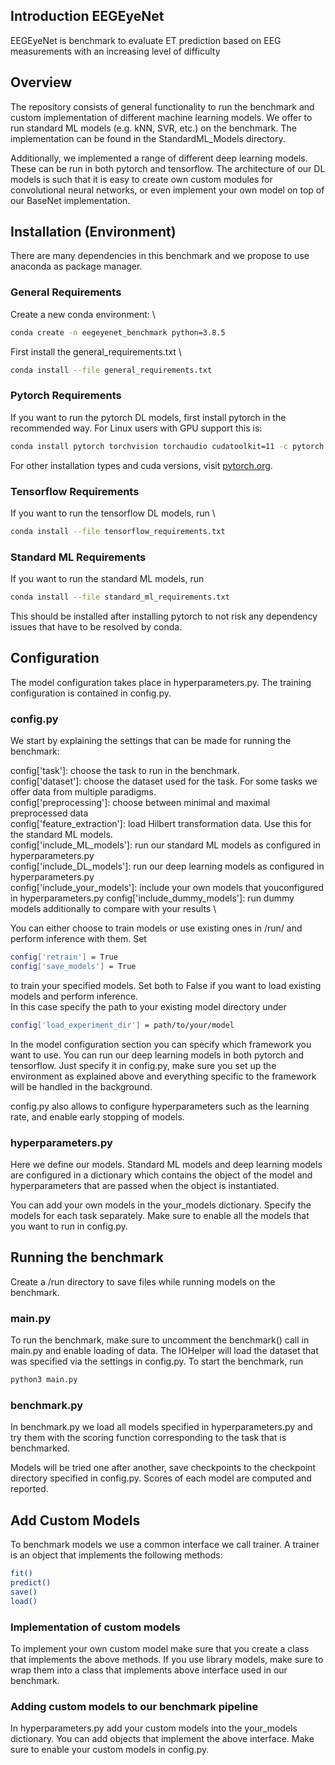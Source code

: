 ## Introduction EEGEyeNet
EEGEyeNet is benchmark to evaluate ET prediction based on EEG measurements with an increasing level of difficulty

## Overview 
The repository consists of general functionality to run the benchmark and custom implementation of different machine learning models. We offer to run standard ML models (e.g. kNN, SVR, etc.) on the benchmark. The implementation can be found in the StandardML_Models directory. 

Additionally, we implemented a range of different deep learning models. These can be run in both pytorch and tensorflow. The architecture of our DL models is such that it is easy to create own custom modules for convolutional neural networks, or even implement your own model on top of our BaseNet implementation. 

## Installation (Environment)
There are many dependencies in this benchmark and we propose to use anaconda as package manager.

### General Requirements 
Create a new conda environment: \
```bash 
conda create -n eegeyenet_benchmark python=3.8.5 
```

First install the general_requirements.txt \
```bash
conda install --file general_requirements.txt 
```
### Pytorch Requirements 
If you want to run the pytorch DL models, first install pytorch in the recommended way. For Linux users with GPU support this is: 
```bash
conda install pytorch torchvision torchaudio cudatoolkit=11 -c pytorch 
```
For other installation types and cuda versions, visit [pytorch.org](https://pytorch.org/get-started/locally/).

### Tensorflow Requirements 
If you want to run the tensorflow DL models, run \
```bash
conda install --file tensorflow_requirements.txt 
```

### Standard ML Requirements 
If you want to run the standard ML models, run 
```bash
conda install --file standard_ml_requirements.txt 
```

This should be installed after installing pytorch to not risk any dependency issues that have to be resolved by conda. 

## Configuration
The model configuration takes place in hyperparameters.py. The training configuration is contained in config.py. 

### config.py
We start by explaining the settings that can be made for running the benchmark: 

config['task']: choose the task to run in the benchmark. \
config['dataset']: choose the dataset used for the task. For some tasks we offer data from multiple paradigms. \
config['preprocessing']: choose between minimal and maximal preprocessed data \
config['feature_extraction']: load Hilbert transformation data. Use this for the standard ML models. \
config['include_ML_models']: run our standard ML models as configured in hyperparameters.py \
config['include_DL_models']: run our deep learning models as configured in hyperparameters.py \
config['include_your_models']: include your own models that youconfigured in hyperparameters.py
config['include_dummy_models']: run dummy models additionally to compare with your results \

You can either choose to train models or use existing ones in /run/ and perform inference with them. Set 
```bash
config['retrain'] = True 
config['save_models'] = True 
```
to train your specified models. Set both to False if you want to load existing models and perform inference. \
In this case specify the path to your existing model directory under 
```bash
config['load_experiment_dir'] = path/to/your/model 
```

In the model configuration section you can specify which framework you want to use. You can run our deep learning models in both pytorch and tensorflow. Just specify it in config.py, make sure you set up the environment as explained above and everything specific to the framework will be handled in the background. 

config.py also allows to configure hyperparameters such as the learning rate, and enable early stopping of models. 

### hyperparameters.py 
Here we define our models. Standard ML models and deep learning models are configured in a dictionary which contains the object of the model and hyperparameters that are passed when the object is instantiated. 

You can add your own models in the your_models dictionary. Specify the models for each task separately. Make sure to enable all the models that you want to run in config.py.

## Running the benchmark 
Create a /run directory to save files while running models on the benchmark. 
### main.py 
To run the benchmark, make sure to uncomment the benchmark() call in main.py and enable loading of data. The IOHelper will load the dataset that was specified via the settings in config.py. To start the benchmark, run
```bash
python3 main.py
```
### benchmark.py 
In benchmark.py we load all models specified in hyperparameters.py and try them with the scoring function corresponding to the task that is benchmarked. 

Models will be tried one after another, save checkpoints to the checkpoint directory specified in config.py. Scores of each model are computed and reported. 

## Add Custom Models 
To benchmark models we use a common interface we call trainer. A trainer is an object that implements the following methods: 
```bash
fit() 
predict() 
save() 
load() 
```
### Implementation of custom models 
To implement your own custom model make sure that you create a class that implements the above methods. If you use library models, make sure to wrap them into a class that implements above interface used in our benchmark. 

### Adding custom models to our benchmark pipeline 
In hyperparameters.py add your custom models into the your_models dictionary. You can add objects that implement the above interface. Make sure to enable your custom models in config.py. 
